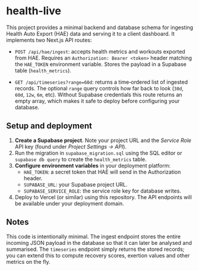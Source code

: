 # health-live

This project provides a minimal backend and database schema for ingesting
Health Auto Export (HAE) data and serving it to a client dashboard. It
implements two Next.js API routes:

- `POST /api/hae/ingest`: accepts health metrics and workouts exported from
  HAE. Requires an `Authorization: Bearer <token>` header matching
  the `HAE_TOKEN` environment variable. Stores the payload in a Supabase
  table (`health_metrics`).

- `GET /api/timeseries?range=60d`: returns a time‑ordered list of ingested
  records. The optional `range` query controls how far back to look
  (`30d`, `60d`, `12w`, `6m`, etc). Without Supabase credentials this
  route returns an empty array, which makes it safe to deploy before
  configuring your database.

## Setup and deployment

1. **Create a Supabase project**. Note your project URL and the
   *Service Role* API key (found under *Project Settings → API*).
2. Run the migration in `supabase_migration.sql` using the SQL editor or
   `supabase db query` to create the `health_metrics` table.
3. **Configure environment variables** in your deployment platform:
   - `HAE_TOKEN`: a secret token that HAE will send in the
     Authorization header.
   - `SUPABASE_URL`: your Supabase project URL.
   - `SUPABASE_SERVICE_ROLE`: the service role key for database writes.
4. Deploy to Vercel (or similar) using this repository. The API
   endpoints will be available under your deployment domain.

## Notes

This code is intentionally minimal. The ingest endpoint stores the
entire incoming JSON payload in the database so that it can later be
analysed and summarised. The `timeseries` endpoint simply returns the
stored records; you can extend this to compute recovery scores,
exertion values and other metrics on the fly.
